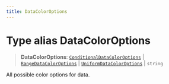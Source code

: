 ```yaml
---
title: DataColorOptions
---
```


# Type alias DataColorOptions

> **DataColorOptions**: [`ConditionalDataColorOptions`](type-alias.ConditionalDataColorOptions.md) \| [`RangeDataColorOptions`](type-alias.RangeDataColorOptions.md) \| [`UniformDataColorOptions`](type-alias.UniformDataColorOptions.md) \| `string`

All possible color options for data.
